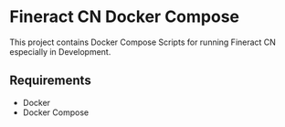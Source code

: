 # Fineract CN Docker Compose
This project contains Docker Compose Scripts for running Fineract CN especially in Development.

## Requirements
- Docker
- Docker Compose

